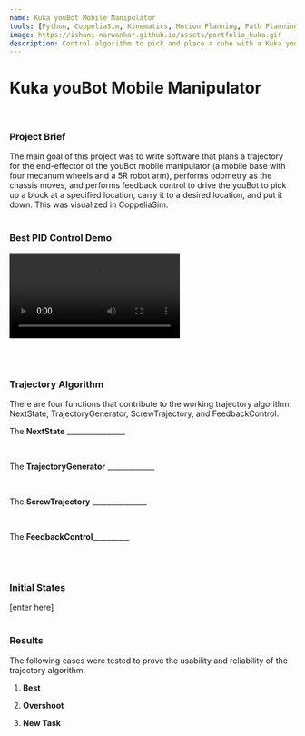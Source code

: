 ```yaml
---
name: Kuka youBot Mobile Manipulator 
tools: [Python, CoppeliaSim, Kinematics, Motion Planning, Path Planning, Trajectory Generation]
image: https://ishani-narwankar.github.io/assets/portfolio_kuka.gif
description: Control algorithm to pick and place a cube with a Kuka youBot simulated in Coppeliasim.
---
```

# Kuka youBot Mobile Manipulator
<br>

### **Project Brief**
The main goal of this project was to write software that plans a trajectory for the end-effector of the youBot mobile manipulator (a mobile base with four mecanum wheels and a 5R robot arm), performs odometry as the chassis moves, and performs feedback control to drive the youBot to pick up a block at a specified location, carry it to a desired location, and put it down. This was visualized in CoppeliaSim.
<br>
<br>

### **Best PID Control Demo**
![youBot_pick_n_place](https://ishani-narwankar.github.io/assets/Best_run_cropped.mp4)

<br>
<br>

### **Trajectory Algorithm**
There are four functions that contribute to the working trajectory algorithm: NextState, TrajectoryGenerator, ScrewTrajectory, and FeedbackControl.
<br>

The **NextState** ________________

<br>

The **TrajectoryGenerator** _____________

<br>

The **ScrewTrajectory** _______________

<br>

The **FeedbackControl**__________

<br>
<br>

### **Initial States**
[enter here]
<br>
<br>

### **Results**
The following cases were tested to prove the usability and reliability of the trajectory algorithm:

1. **Best**

2. **Overshoot**

3. **New Task**
<br>
<br>
